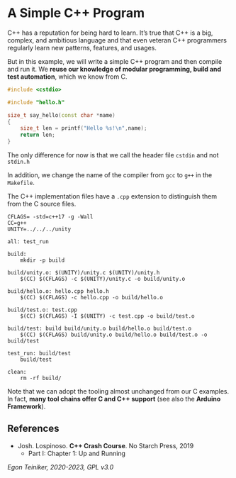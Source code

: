 # A Simple C++ Program

C++ has a reputation for being hard to learn.
It’s true that C++ is a big, complex, and ambitious language and that even veteran 
C++ programmers regularly learn new patterns, features, and usages.

But in this example, we will write a simple C++ program and then compile and run it.
We **reuse our knowledge of modular programming, build and test automation**, 
which we know from C.

```C++
#include <cstdio>

#include "hello.h"

size_t say_hello(const char *name)
{
    size_t len = printf("Hello %s!\n",name);
    return len;
}
```

The only difference for now is that we call the header file `cstdin` and not `stdin.h`

In addition, we change the name of the compiler from `gcc` to `g++` in the `Makefile`.

The C++ implementation files have a `.cpp` extension to distinguish them 
from the C source files.

```
CFLAGS= -std=c++17 -g -Wall
CC=g++
UNITY=../../../unity

all: test_run

build:
	mkdir -p build

build/unity.o: $(UNITY)/unity.c $(UNITY)/unity.h
	$(CC) $(CFLAGS) -c $(UNITY)/unity.c -o build/unity.o

build/hello.o: hello.cpp hello.h
	$(CC) $(CFLAGS) -c hello.cpp -o build/hello.o

build/test.o: test.cpp
	$(CC) $(CFLAGS) -I $(UNITY) -c test.cpp -o build/test.o

build/test: build build/unity.o build/hello.o build/test.o
	$(CC) $(CFLAGS) build/unity.o build/hello.o build/test.o -o build/test

test_run: build/test
	build/test

clean:
	rm -rf build/
```

Note that we can adopt the tooling almost unchanged from our C examples. 
In fact, **many tool chains offer C and C++ support** (see also the **Arduino Framework**).


## References

* Josh. Lospinoso. **C++ Crash Course**. No Starch Press, 2019 
    * Part I: Chapter 1: Up and Running 

*Egon Teiniker, 2020-2023, GPL v3.0*